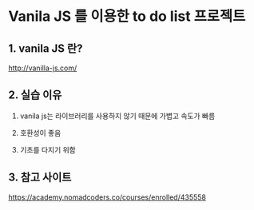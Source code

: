 # Vanila JS 를 이용한 to do list 프로젝트

## 1. vanila JS 란?
http://vanilla-js.com/


## 2. 실습 이유

1. vanila js는 라이브러리를 사용하지 않기 때문에 가볍고 속도가 빠름

2. 호환성이 좋음

3. 기초를 다지기 위함


## 3. 참고 사이트
https://academy.nomadcoders.co/courses/enrolled/435558
